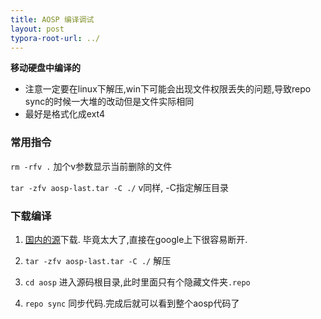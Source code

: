 ```yaml
---
title: AOSP 编译调试
layout: post
typora-root-url: ../
---
```


**移动硬盘中编译的**

* 注意一定要在linux下解压,win下可能会出现文件权限丢失的问题,导致repo sync的时候一大堆的改动但是文件实际相同
* 最好是格式化成ext4

### 常用指令

`rm -rfv .` 加个v参数显示当前删除的文件

`tar -zfv aosp-last.tar -C ./` v同样, -C指定解压目录

### 下载编译

1. [国内的源](https://mirrors.tuna.tsinghua.edu.cn/help/AOSP/)下载. 毕竟太大了,直接在google上下很容易断开.

2. `tar -zfv aosp-last.tar -C ./` 解压
3. `cd aosp` 进入源码根目录,此时里面只有个隐藏文件夹`.repo`
4. `repo sync` 同步代码.完成后就可以看到整个aosp代码了

